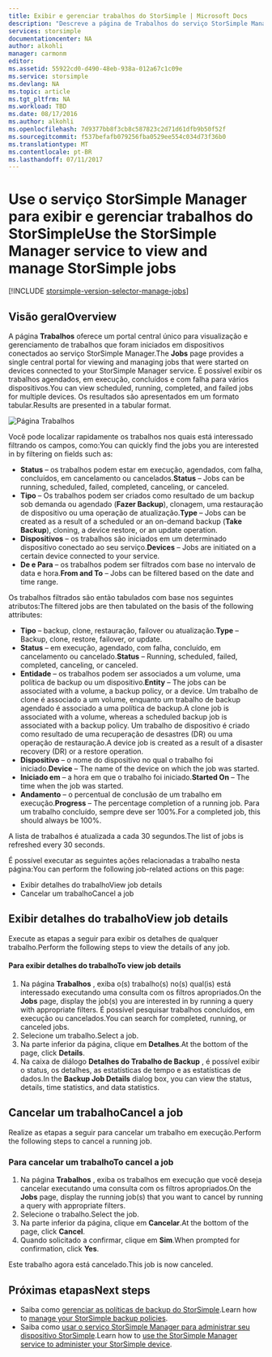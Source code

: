 ```yaml
---
title: Exibir e gerenciar trabalhos do StorSimple | Microsoft Docs
description: "Descreve a página de Trabalhos do serviço StorSimple Manager e como usá-la para controlar os trabalhos de backup recentes, atuais e agendados."
services: storsimple
documentationcenter: NA
author: alkohli
manager: carmonm
editor: 
ms.assetid: 55922cd0-d490-48eb-938a-012a67c1c09e
ms.service: storsimple
ms.devlang: NA
ms.topic: article
ms.tgt_pltfrm: NA
ms.workload: TBD
ms.date: 08/17/2016
ms.author: alkohli
ms.openlocfilehash: 7d9377bb8f3cb8c587823c2d71d61dfb9b50f52f
ms.sourcegitcommit: f537befafb079256fba0529ee554c034d73f36b0
ms.translationtype: MT
ms.contentlocale: pt-BR
ms.lasthandoff: 07/11/2017
---
```

# <a name="use-the-storsimple-manager-service-to-view-and-manage-storsimple-jobs"></a><span data-ttu-id="ac5f3-103">Use o serviço StorSimple Manager para exibir e gerenciar trabalhos do StorSimple</span><span class="sxs-lookup"><span data-stu-id="ac5f3-103">Use the StorSimple Manager service to view and manage StorSimple jobs</span></span>
[!INCLUDE [storsimple-version-selector-manage-jobs](../../includes/storsimple-version-selector-manage-jobs.md)]

## <a name="overview"></a><span data-ttu-id="ac5f3-104">Visão geral</span><span class="sxs-lookup"><span data-stu-id="ac5f3-104">Overview</span></span>
<span data-ttu-id="ac5f3-105">A página **Trabalhos** oferece um portal central único para visualização e gerenciamento de trabalhos que foram iniciados em dispositivos conectados ao serviço StorSimple Manager.</span><span class="sxs-lookup"><span data-stu-id="ac5f3-105">The **Jobs** page provides a single central portal for viewing and managing jobs that were started on devices connected to your StorSimple Manager service.</span></span> <span data-ttu-id="ac5f3-106">É possível exibir os trabalhos agendados, em execução, concluídos e com falha para vários dispositivos.</span><span class="sxs-lookup"><span data-stu-id="ac5f3-106">You can view scheduled, running, completed, and failed jobs for multiple devices.</span></span> <span data-ttu-id="ac5f3-107">Os resultados são apresentados em um formato tabular.</span><span class="sxs-lookup"><span data-stu-id="ac5f3-107">Results are presented in a tabular format.</span></span> 

![Página Trabalhos](./media/storsimple-manage-jobs/HCS_JobsPage.png)

<span data-ttu-id="ac5f3-109">Você pode localizar rapidamente os trabalhos nos quais está interessado filtrando os campos, como:</span><span class="sxs-lookup"><span data-stu-id="ac5f3-109">You can quickly find the jobs you are interested in by filtering on fields such as:</span></span>

* <span data-ttu-id="ac5f3-110">**Status** – os trabalhos podem estar em execução, agendados, com falha, concluídos, em cancelamento ou cancelados.</span><span class="sxs-lookup"><span data-stu-id="ac5f3-110">**Status** – Jobs can be running, scheduled, failed, completed, canceling, or canceled.</span></span>
* <span data-ttu-id="ac5f3-111">**Tipo** – Os trabalhos podem ser criados como resultado de um backup sob demanda ou agendado (**Fazer Backup**), clonagem, uma restauração de dispositivo ou uma operação de atualização.</span><span class="sxs-lookup"><span data-stu-id="ac5f3-111">**Type** – Jobs can be created as a result of a scheduled or an on-demand backup (**Take Backup**), cloning, a device restore, or an update operation.</span></span>
* <span data-ttu-id="ac5f3-112">**Dispositivos** – os trabalhos são iniciados em um determinado dispositivo conectado ao seu serviço.</span><span class="sxs-lookup"><span data-stu-id="ac5f3-112">**Devices** – Jobs are initiated on a certain device connected to your service.</span></span>
* <span data-ttu-id="ac5f3-113">**De e Para** – os trabalhos podem ser filtrados com base no intervalo de data e hora.</span><span class="sxs-lookup"><span data-stu-id="ac5f3-113">**From and To** – Jobs can be filtered based on the date and time range.</span></span>

<span data-ttu-id="ac5f3-114">Os trabalhos filtrados são então tabulados com base nos seguintes atributos:</span><span class="sxs-lookup"><span data-stu-id="ac5f3-114">The filtered jobs are then tabulated on the basis of the following attributes:</span></span>

* <span data-ttu-id="ac5f3-115">**Tipo** – backup, clone, restauração, failover ou atualização.</span><span class="sxs-lookup"><span data-stu-id="ac5f3-115">**Type** – Backup, clone, restore, failover, or update.</span></span>
* <span data-ttu-id="ac5f3-116">**Status** – em execução, agendado, com falha, concluído, em cancelamento ou cancelado.</span><span class="sxs-lookup"><span data-stu-id="ac5f3-116">**Status** – Running, scheduled, failed, completed, canceling, or canceled.</span></span>
* <span data-ttu-id="ac5f3-117">**Entidade** – os trabalhos podem ser associados a um volume, uma política de backup ou um dispositivo.</span><span class="sxs-lookup"><span data-stu-id="ac5f3-117">**Entity** – The jobs can be associated with a volume, a backup policy, or a device.</span></span> <span data-ttu-id="ac5f3-118">Um trabalho de clone é associado a um volume, enquanto um trabalho de backup agendado é associado a uma política de backup.</span><span class="sxs-lookup"><span data-stu-id="ac5f3-118">A clone job is associated with a volume, whereas a scheduled backup job is associated with a backup policy.</span></span> <span data-ttu-id="ac5f3-119">Um trabalho de dispositivo é criado como resultado de uma recuperação de desastres (DR) ou uma operação de restauração.</span><span class="sxs-lookup"><span data-stu-id="ac5f3-119">A device job is created as a result of a disaster recovery (DR) or a restore operation.</span></span>
* <span data-ttu-id="ac5f3-120">**Dispositivo** – o nome do dispositivo no qual o trabalho foi iniciado.</span><span class="sxs-lookup"><span data-stu-id="ac5f3-120">**Device** – The name of the device on which the job was started.</span></span>
* <span data-ttu-id="ac5f3-121">**Iniciado em** – a hora em que o trabalho foi iniciado.</span><span class="sxs-lookup"><span data-stu-id="ac5f3-121">**Started On** – The time when the job was started.</span></span>
* <span data-ttu-id="ac5f3-122">**Andamento** – o percentual de conclusão de um trabalho em execução.</span><span class="sxs-lookup"><span data-stu-id="ac5f3-122">**Progress** – The percentage completion of a running job.</span></span> <span data-ttu-id="ac5f3-123">Para um trabalho concluído, sempre deve ser 100%.</span><span class="sxs-lookup"><span data-stu-id="ac5f3-123">For a completed job, this should always be 100%.</span></span>

<span data-ttu-id="ac5f3-124">A lista de trabalhos é atualizada a cada 30 segundos.</span><span class="sxs-lookup"><span data-stu-id="ac5f3-124">The list of jobs is refreshed every 30 seconds.</span></span>

<span data-ttu-id="ac5f3-125">É possível executar as seguintes ações relacionadas a trabalho nesta página:</span><span class="sxs-lookup"><span data-stu-id="ac5f3-125">You can perform the following job-related actions on this page:</span></span>

* <span data-ttu-id="ac5f3-126">Exibir detalhes do trabalho</span><span class="sxs-lookup"><span data-stu-id="ac5f3-126">View job details</span></span>
* <span data-ttu-id="ac5f3-127">Cancelar um trabalho</span><span class="sxs-lookup"><span data-stu-id="ac5f3-127">Cancel a job</span></span>

## <a name="view-job-details"></a><span data-ttu-id="ac5f3-128">Exibir detalhes do trabalho</span><span class="sxs-lookup"><span data-stu-id="ac5f3-128">View job details</span></span>
<span data-ttu-id="ac5f3-129">Execute as etapas a seguir para exibir os detalhes de qualquer trabalho.</span><span class="sxs-lookup"><span data-stu-id="ac5f3-129">Perform the following steps to view the details of any job.</span></span>

#### <a name="to-view-job-details"></a><span data-ttu-id="ac5f3-130">Para exibir detalhes do trabalho</span><span class="sxs-lookup"><span data-stu-id="ac5f3-130">To view job details</span></span>
1. <span data-ttu-id="ac5f3-131">Na página **Trabalhos** , exiba o(s) trabalho(s) no(s) qual(is) está interessado executando uma consulta com os filtros apropriados.</span><span class="sxs-lookup"><span data-stu-id="ac5f3-131">On the **Jobs** page, display the job(s) you are interested in by running a query with appropriate filters.</span></span> <span data-ttu-id="ac5f3-132">É possível pesquisar trabalhos concluídos, em execução ou cancelados.</span><span class="sxs-lookup"><span data-stu-id="ac5f3-132">You can search for completed, running, or canceled jobs.</span></span>
2. <span data-ttu-id="ac5f3-133">Selecione um trabalho.</span><span class="sxs-lookup"><span data-stu-id="ac5f3-133">Select a job.</span></span>
3. <span data-ttu-id="ac5f3-134">Na parte inferior da página, clique em **Detalhes**.</span><span class="sxs-lookup"><span data-stu-id="ac5f3-134">At the bottom of the page, click **Details**.</span></span>
4. <span data-ttu-id="ac5f3-135">Na caixa de diálogo **Detalhes do Trabalho de Backup** , é possível exibir o status, os detalhes, as estatísticas de tempo e as estatísticas de dados.</span><span class="sxs-lookup"><span data-stu-id="ac5f3-135">In the **Backup Job Details** dialog box, you can view the status, details, time statistics, and data statistics.</span></span>

## <a name="cancel-a-job"></a><span data-ttu-id="ac5f3-136">Cancelar um trabalho</span><span class="sxs-lookup"><span data-stu-id="ac5f3-136">Cancel a job</span></span>
<span data-ttu-id="ac5f3-137">Realize as etapas a seguir para cancelar um trabalho em execução.</span><span class="sxs-lookup"><span data-stu-id="ac5f3-137">Perform the following steps to cancel a running job.</span></span>

### <a name="to-cancel-a-job"></a><span data-ttu-id="ac5f3-138">Para cancelar um trabalho</span><span class="sxs-lookup"><span data-stu-id="ac5f3-138">To cancel a job</span></span>
1. <span data-ttu-id="ac5f3-139">Na página **Trabalhos** , exiba os trabalhos em execução que você deseja cancelar executando uma consulta com os filtros apropriados.</span><span class="sxs-lookup"><span data-stu-id="ac5f3-139">On the **Jobs** page, display the running job(s) that you want to cancel by running a query with appropriate filters.</span></span>
2. <span data-ttu-id="ac5f3-140">Selecione o trabalho.</span><span class="sxs-lookup"><span data-stu-id="ac5f3-140">Select the job.</span></span>
3. <span data-ttu-id="ac5f3-141">Na parte inferior da página, clique em **Cancelar**.</span><span class="sxs-lookup"><span data-stu-id="ac5f3-141">At the bottom of the page, click **Cancel**.</span></span>
4. <span data-ttu-id="ac5f3-142">Quando solicitado a confirmar, clique em **Sim**.</span><span class="sxs-lookup"><span data-stu-id="ac5f3-142">When prompted for confirmation, click **Yes**.</span></span>

<span data-ttu-id="ac5f3-143">Este trabalho agora está cancelado.</span><span class="sxs-lookup"><span data-stu-id="ac5f3-143">This job is now canceled.</span></span>

## <a name="next-steps"></a><span data-ttu-id="ac5f3-144">Próximas etapas</span><span class="sxs-lookup"><span data-stu-id="ac5f3-144">Next steps</span></span>
* <span data-ttu-id="ac5f3-145">Saiba como [gerenciar as políticas de backup do StorSimple](storsimple-manage-backup-policies.md).</span><span class="sxs-lookup"><span data-stu-id="ac5f3-145">Learn how to [manage your StorSimple backup policies](storsimple-manage-backup-policies.md).</span></span>
* <span data-ttu-id="ac5f3-146">Saiba como [usar o serviço StorSimple Manager para administrar seu dispositivo StorSimple](storsimple-manager-service-administration.md).</span><span class="sxs-lookup"><span data-stu-id="ac5f3-146">Learn how to [use the StorSimple Manager service to administer your StorSimple device](storsimple-manager-service-administration.md).</span></span>

